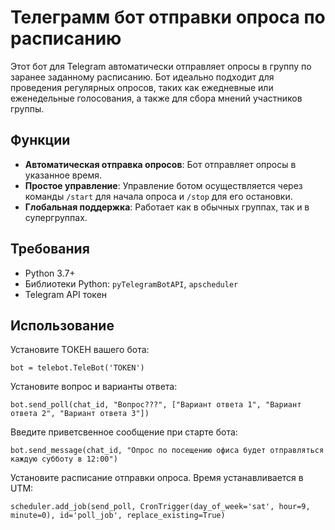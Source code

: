 # Телеграмм бот отправки опроса по расписанию 
Этот бот для Telegram автоматически отправляет опросы в группу по заранее заданному расписанию. Бот идеально подходит для проведения регулярных опросов, таких как ежедневные или еженедельные голосования, а также для сбора мнений участников группы.


## Функции

- **Автоматическая отправка опросов**: Бот отправляет опросы в указанное время.
- **Простое управление**: Управление ботом осуществляется через команды `/start` для начала опроса и `/stop` для его остановки.
- **Глобальная поддержка**: Работает как в обычных группах, так и в супергруппах.


## Требования

- Python 3.7+
- Библиотеки Python: `pyTelegramBotAPI`, `apscheduler`
- Telegram API токен


## Использование

Установите ТОКЕН вашего бота:
```
bot = telebot.TeleBot('TOKEN')
```


Установите вопрос и варианты ответа:
```
bot.send_poll(chat_id, "Вопрос???", ["Вариант ответа 1", "Вариант ответа 2", "Вариант ответа 3"])
```

Введите приветсвенное сообщение при старте бота:
```
bot.send_message(chat_id, "Опрос по посещению офиса будет отправляться каждую субботу в 12:00")
```

Установите расписание отправки опроса. Время устанавливается в UTM:
```
scheduler.add_job(send_poll, CronTrigger(day_of_week='sat', hour=9, minute=0), id='poll_job', replace_existing=True)
```
